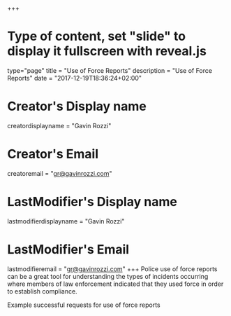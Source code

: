 +++
# Type of content, set "slide" to display it fullscreen with reveal.js
type="page"
title = "Use of Force Reports"
description = "Use of Force Reports"
date = "2017-12-19T18:36:24+02:00"
# Creator's Display name
creatordisplayname = "Gavin Rozzi"
# Creator's Email
creatoremail = "gr@gavinrozzi.com"
# LastModifier's Display name
lastmodifierdisplayname = "Gavin Rozzi"
# LastModifier's Email
lastmodifieremail = "gr@gavinrozzi.com"
+++
Police use of force reports can be a great tool for understanding the types of incidents occurring where members of law enforcement indicated that they used force in order to establish compliance. 

Example successful requests for use of force reports
